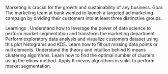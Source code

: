 Marketing is crucial for the growth and sustainability of any business.
Goal:
The marketing team at bank wanted to launch a targeted ad marketing campaign by dividing their customers
into at least three distinctive groups.

Learnings :
Understand how to leverage the power of data science to perform market segmentation and transform the
marketing department.
Perform exploratory data analysis and visualize customers dataset using this plot histograms and KDE.
Learn how to fill out missing data points or null elements.
Understand the theory and intuition behind K-means clustering algorithms.
Learn how to find the optimal number of clusters using the elbow method.
Apply K-means algorithms in scikit to perform market segmentation.


